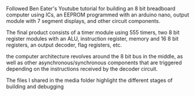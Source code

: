 Followed Ben Eater's Youtube tutorial for building an 8 bit breadboard computer using ICs, an EEPROM programmed with an arduino nano, output module with 7 segment displays, and other circuit components.

The final product consists of a timer module using 555 timers, two 8 bit register modules with an ALU, instruction register, memory and 16 8 bit registers, an output decoder, flag registers, etc.

the computer architecture revolves around the 8 bit bus in the middle, as well as other asynchronous/synchronous components that are triggered depending on the instructions received by the decoder circuit. 

The files I shared in the media folder highlight the different stages of building and debugging
